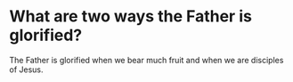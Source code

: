 # What are two ways the Father is glorified?

The Father is glorified when we bear much fruit and when we are disciples of Jesus.
